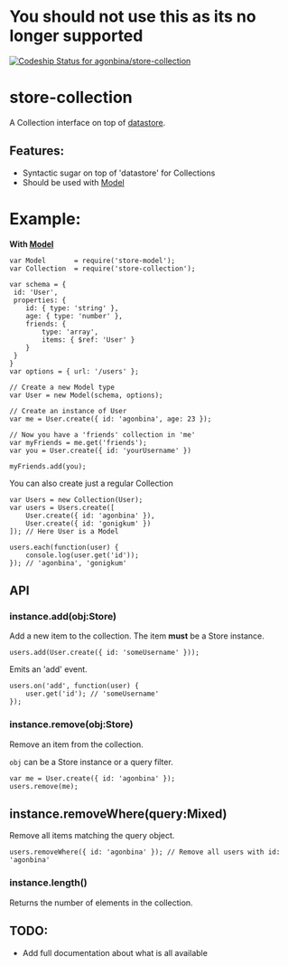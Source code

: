 You should not use this as its no longer supported
===

[ ![Codeship Status for agonbina/store-collection](https://www.codeship.io/projects/673b51d0-15fa-0132-aeec-4a49cf4e7c40/status)](https://www.codeship.io/projects/33781)

# store-collection

A Collection interface on top of [datastore](https://github.com/bredele/datastore/).

## Features:
- Syntactic sugar on top of 'datastore' for Collections
- Should be used with [Model](https://github.com/agonbina/store-model)

# Example:

**With [Model](https://github.com/agonbina/store-model)**
```
var Model       = require('store-model');
var Collection  = require('store-collection');

var schema = { 
 id: 'User', 
 properties: {
    id: { type: 'string' },
    age: { type: 'number' },
    friends: {
        type: 'array',
        items: { $ref: 'User' }
    }
 }
}
var options = { url: '/users' };

// Create a new Model type
var User = new Model(schema, options);

// Create an instance of User
var me = User.create({ id: 'agonbina', age: 23 });

// Now you have a 'friends' collection in 'me'
var myFriends = me.get('friends');
var you = User.create({ id: 'yourUsername' })

myFriends.add(you);

```

You can also create just a regular Collection
```
var Users = new Collection(User);
var users = Users.create([
    User.create({ id: 'agonbina' }),
    User.create({ id: 'gonigkum' })
]); // Here User is a Model

users.each(function(user) {
    console.log(user.get('id'));
}); // 'agonbina', 'gonigkum'

```

## API

### instance.add(obj:Store)
Add a new item to the collection. The item **must** be a Store instance.
```
users.add(User.create({ id: 'someUsername' }));
```
Emits an 'add' event.
```
users.on('add', function(user) {
    user.get('id'); // 'someUsername'
});
```

### instance.remove(obj:Store)
Remove an item from the collection.

```obj``` can be a Store instance or a query filter. 
```
var me = User.create({ id: 'agonbina' });
users.remove(me);
```

## instance.removeWhere(query:Mixed)
Remove all items matching the query object.
```
users.removeWhere({ id: 'agonbina' }); // Remove all users with id: 'agonbina'
```

### instance.length()
Returns the number of elements in the collection.

## TODO:
- Add full documentation about what is all available


